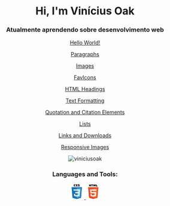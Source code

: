 <h1 align="center">Hi, I'm Vinícius Oak</h1>
<h3 align="center">Atualmente aprendendo sobre desenvolvimento web</h3>

<p align="center"> <a href="https://viniciusoak.github.io/Hello-World/ex001/index.html"> Hello World!</a>
<p align="center"> <a href="https://viniciusoak.github.io/Hello-World/ex002/index.html"> Paragraphs</a>
<p align="center"> <a href="https://viniciusoak.github.io/Hello-World/ex003/index.html"> Images</a>
<p align="center"> <a href="https://viniciusoak.github.io/Hello-World/ex004/index.html"> FavIcons</a>
<p align="center"> <a href="https://viniciusoak.github.io/Hello-World/ex005/index.html"> HTML Headings</a>
<p align="center"> <a href="https://viniciusoak.github.io/Hello-World/ex007/index.html"> Text Formatting</a>
<p align="center"> <a href="https://viniciusoak.github.io/Hello-World/ex008/index.html"> Quotation and Citation Elements</a>
<p align="center"> <a href="https://viniciusoak.github.io/Hello-World/ex009/index.html"> Lists</a>
<p align="center"> <a href="https://viniciusoak.github.io/Hello-World/ex010/index.html"> Links and Downloads </a>
<p align="center"> <a href="https://viniciusoak.github.io/Hello-World/ex011/index.html"> Responsive Images </a>

<br>
  
<p align="center"> <img src="https://komarev.com/ghpvc/?username=viniciusoak&label=Profile%20views&color=0e75b6&style=flat" alt="viniciusoak" /> </p>

<h3 align="center">Languages and Tools:</h3>
<p align="center"> 
<a href="https://www.w3schools.com/css/" target="_blank" rel="external"> <img src="https://raw.githubusercontent.com/devicons/devicon/master/icons/css3/css3-original-wordmark.svg" alt="css3" width="40" height="40"/> </a>
<a href="https://www.w3schools.com/html/default.asp" target="_blank" rel="external"> <img src="https://raw.githubusercontent.com/devicons/devicon/master/icons/html5/html5-original-wordmark.svg" alt="html5" width="40" height="40"/> </a> 
</p>




